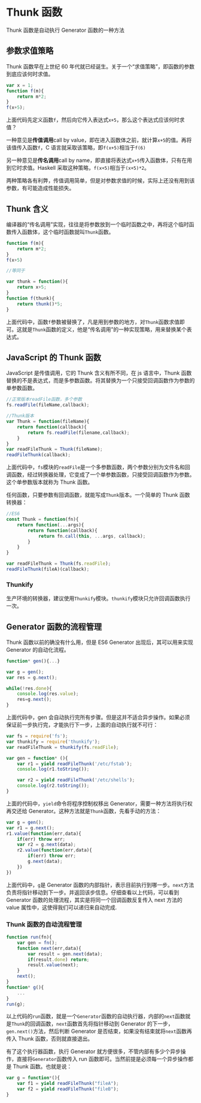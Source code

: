 # Thunk 函数

Thunk 函数是自动执行 Generator 函数的一种方法

## 参数求值策略

Thunk 函数早在上世纪 60 年代就已经诞生。关于一个“求值策略”，即函数的参数到底应该何时求值。
```js
var x = 1;
function f(m){
    return m*2;
}
f(x+5);
```
上面代码先定义函数`f`，然后向它传入表达式`x+5`，那么这个表达式应该何时求值？

一种意见是**传值调用**call by value，即在进入函数体之前，就计算`x+5`的值。再将该值传入函数`f`，C 语言就采取该策略，即`f(x+5)`相当于`f(6)`

另一种意见是**传名调用**call by name，即直接将表达式`x+5`传入函数体，只有在用到它时求值。Haskell 采取这种策略，`f(x+5)`相当于`(x+5)*2`。

两种策略各有利弊，传值调用简单，但是对参数求值的时候，实际上还没有用到该参数，有可能造成性能损失。

## Thunk 含义

编译器的“传名调用”实现，往往是将参数放到一个临时函数之中，再将这个临时函数传入函数体，这个临时函数就叫`Thunk`函数。
```js
function f(m){
    return m*2;
}
f(x+5)

//等同于

var thunk = function(){
    return x+5;
}
function f(thunk){
    return thunk()*5;
}
```
上面代码中，函数`f`参数被替换了，凡是用到参数的地方，对`Thunk`函数求值即可。这就是`Thunk`函数的定义，他是“传名调用”的一种实现策略，用来替换某个表达式。

## JavaScript 的 Thunk 函数

JavaScript 是传值调用，它的 Thunk 含义有所不同，在 js 语言中，Thunk 函数替换的不是表达式，而是多参数函数。将其替换为一个只接受回调函数作为参数的单参数函数。
```js
//正常版本readFile函数，多个参数
fs.readFile(fileName,callback);

//Thunk版本
var Thunk = function(fileName){
    return function(callback){
        return fs.readFile(filename,callback);
    }
}
var readFileThunk = Thunk(fileName);
readFileThunk(callback);
```
上面代码中，`fs`模块的`readFile`是一个多参数函数，两个参数分别为文件名和回调函数，经过转换器处理，它变成了一个单参数函数，只接受回调函数作为参数。这个单参数版本就称为 Thunk 函数。

任何函数，只要参数有回调函数，就能写成`Thunk`版本。一个简单的 Thunk 函数转换器：
```js
//ES6
const Thunk = function(fn){
    return function(...args){
        return function(callback){
            return fn.call(this, ...args, callback);
        }
    }
}

var readFileThunk = Thunk(fs.readFile);
readFileThunk(fileA)(callback);
```

### Thunkify

生产环境的转换器，建议使用`Thunkify`模块。`thunkify`模块只允许回调函数执行一次。

## Generator 函数的流程管理

Thunk 函数以前的确没有什么用，但是 ES6 Generator 出现后，其可以用来实现 Generator 的自动化流程。

```js
function* gen(){...}

var g = gen();
var res = g.next();

while(!res.done){
    console.log(res.value);
    res=g.next();
}
```
上面代码中，gen 会自动执行完所有步骤。但是这并不适合异步操作。如果必须保证前一步执行完，才能执行下一步，上面的自动执行就不可行：
```js
var fs = require('fs');
var thunkify = require('thunkify');
var readFileThunk = thunkify(fs.readFile);

var gen = function* (){
    var r1 = yield readFileThunk('/etc/fstab');
    console.log(r1.toString());

    var r2 = yield readFileThunk('/etc/shells');
    console.log(r2.toString());
}
```
上面的代码中，`yield`命令将程序控制权移出 Generator，需要一种方法将执行权再交还给 Generator。这种方法就是`Thunk`函数，先看手动的方法：
```js
var g = gen();
var r1 = g.next();
r1.value(function(err,data){
    if(err) throw err;
    var r2 = g.next(data);
    r2.value(function(err,data){
        if(err) throw err;
        g.next(data);
    })
})
```
上面代码中，`g`是 Generator 函数的内部指针，表示目前执行到哪一步。`next`方法负责将指针移动到下一步。并返回该步信息。仔细查看以上代码，可以看到 Generator 函数的处理流程，其实是将同一个回调函数反复传入 next 方法的 value 属性中，这使得我们可以递归来自动完成.

### Thunk 函数的自动流程管理

```js
function run(fn){
    var gen = fn();
    function next(err,data){
        var result = gen.next(data);
        if(result.done) return;
        result.value(next);
    }
    next();
}
function* g(){
    ...
}
run(g);
```
以上代码的`run`函数，就是一个`Generator`函数的自动执行器，内部的`next`函数就是`Thunk`的回调函数，`next`函数首先将指针移动到 Generator 的下一步，`gen.next()`方法，然后判断 Generator 是否结束，如果没有结束就将`next`函数再传入 Thunk 函数，否则就直接退出。

有了这个执行器函数，执行 Generator 就方便很多，不管内部有多少个异步操作，直接将`Generator`函数传入 run 函数即可。当然前提是必须每一个异步操作都是 Thunk 函数。也就是说：
```js
var g = function*(){
    var f1 = yield readFileThunk("fileA");
    var f2 = yield readFileThunk("fileB");
}
```
